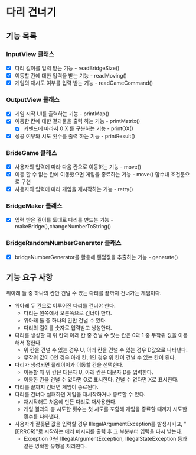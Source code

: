 # 다리 건너기 

## 기능 목록
### InputView 클래스
- [x] 다리 길이를 입력 받는 기능 - readBridgeSize()
- [x] 이동할 칸에 대한 입력을 받는 기능 - readMoving()
- [x] 게임의 재시도 여부를 입력 받는 기능 - readGameCommand()

### OutputView 클래스
- [x] 게임 시작 UI를 출력하는 기능 - printMap()
- [x] 이동한 칸에 대한 결과물을 출력 하는 기능 - printMatrix()
  - [x] 커맨드에 따라서 0 X 를 구분하는 기능 - printOX()
- [x] 성공 여부와 시도 횟수를 출력 하는 기능 - printResult()
### BrideGame 클래스
- [x] 사용자의 입력에 따라 다음 칸으로 이동하는 기능 - move()
- [x] 이동 할 수 없는 칸에 이동했으면 게임을 종료하는 기능 - move() 함수내 조건문으로 구현
- [x] 사용자의 입력에 따라 게임을 재시작하는 기능 - retry()
### BridgeMaker 클래스
- [x] 입력 받은 길이를 토대로 다리를 만드는 기능 - makeBridge(),changeNumberToString()
### BridgeRandomNumberGenerator 클래스
- [x] bridgeNumberGenerator를 활용해 랜덤값을 추출하는 기능 - generate()

## 기능 요구 사항
위아래 둘 중 하나의 칸만 건널 수 있는 다리를 끝까지 건너가는 게임이다.

- 위아래 두 칸으로 이루어진 다리를 건너야 한다.
  - 다리는 왼쪽에서 오른쪽으로 건너야 한다.
  - 위아래 둘 중 하나의 칸만 건널 수 있다.
  - 다리의 길이를 숫자로 입력받고 생성한다.
- 다리를 생성할 때 위 칸과 아래 칸 중 건널 수 있는 칸은 0과 1 중 무작위 값을 이용해서 정한다.
  - 위 칸을 건널 수 있는 경우 U, 아래 칸을 건널 수 있는 경우 D값으로 나타낸다.
  - 무작위 값이 0인 경우 아래 칸, 1인 경우 위 칸이 건널 수 있는 칸이 된다.
- 다리가 생성되면 플레이어가 이동할 칸을 선택한다.
  - 이동할 때 위 칸은 대문자 U, 아래 칸은 대문자 D를 입력한다.
  - 이동한 칸을 건널 수 있다면 O로 표시한다. 건널 수 없다면 X로 표시한다.
- 다리를 끝까지 건너면 게임이 종료된다.
- 다리를 건너다 실패하면 게임을 재시작하거나 종료할 수 있다.
  - 재시작해도 처음에 만든 다리로 재사용한다.
  - 게임 결과의 총 시도한 횟수는 첫 시도를 포함해 게임을 종료할 때까지 시도한 횟수를 나타낸다.
- 사용자가 잘못된 값을 입력할 경우 IllegalArgumentException를 발생시키고, "[ERROR]"로 시작하는 에러 메시지를 출력 후 그 부분부터 입력을 다시 받는다.
  - Exception 아닌 IllegalArgumentException, IllegalStateException 등과 같은 명확한 유형을 처리한다.


